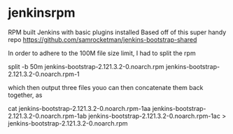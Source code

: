 # jenkinsrpm
RPM built Jenkins with basic plugins installed
Based off of this super handy repo 
https://github.com/samrocketman/jenkins-bootstrap-shared

In order to adhere to the 100M file size limit, I had to split the rpm 

split -b 50m jenkins-bootstrap-2.121.3.2-0.noarch.rpm jenkins-bootstrap-2.121.3.2-0.noarch.rpm-1

which then output three files 
youo can then concatenate them back together, as

cat jenkins-bootstrap-2.121.3.2-0.noarch.rpm-1aa jenkins-bootstrap-2.121.3.2-0.noarch.rpm-1ab jenkins-bootstrap-2.121.3.2-0.noarch.rpm-1ac >  
jenkins-bootstrap-2.121.3.2-0.noarch.rpm
